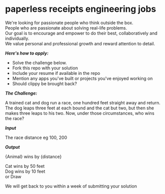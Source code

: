 paperless receipts engineering jobs
===================================

We're looking for passionate people who think outside the box.  
People who are passionate about solving real-life problems.  
Our goal is to encourage and empower to do their best, collaboratively and individually.  
We value personal and professional growth and reward attention to detail.  



***Here's how to apply:***

- Solve the challenge below.   
- Fork this repo with your solution    
- Include your resume if available in the repo  
- Mention any apps you've built or projects you've enjoyed working on      
- Should clippy be brought back?   


***The Challenge:***

A trained cat and dog run a race, one hundred feet straight away and return. The dog leaps three feet at each bound and the cat but two, but then she makes three leaps to his two. Now, under those circumstances, who wins the race?  

***Input***

The race distance eg 100, 200

***Output***  

{Animal} wins by {distance}

Cat wins by 50 feet   
Dog wins by 10 feet  
or Draw  

We will get back to you within a week of submitting your solution
